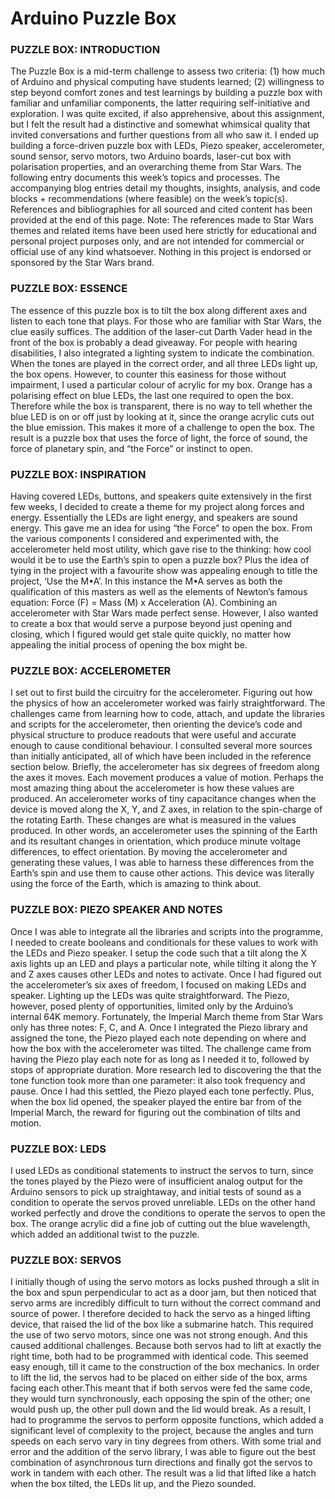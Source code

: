 <h1>Arduino Puzzle Box</h1>

<h3>PUZZLE BOX: INTRODUCTION</h3>
The Puzzle Box is a mid-term challenge to assess two criteria: (1) how much of Arduino and physical computing have students learned; (2) willingness to step beyond comfort zones and test learnings by building a puzzle box with familiar and unfamiliar components, the latter requiring self-initiative and exploration. I was quite excited, if also apprehensive, about this assignment, but I felt the result had a distinctive and somewhat whimsical quality that invited conversations and further questions from all who saw it. I ended up building a force-driven puzzle box with LEDs, Piezo speaker, accelerometer, sound sensor, servo motors, two Arduino boards, laser-cut box with polarisation properties, and an overarching theme from Star Wars. The following entry documents this week’s topics and processes. The accompanying blog entries detail my thoughts, insights, analysis, and code blocks + recommendations (where feasible) on the week’s topic(s). References and bibliographies for all sourced and cited content has been provided at the end of this page. Note: The references made to Star Wars themes and related items have been used here strictly for educational and personal project purposes only, and are not intended for commercial or official use of any kind whatsoever. Nothing in this project is endorsed or sponsored by the Star Wars brand.

<h3>PUZZLE BOX: ESSENCE</h3>
The essence of this puzzle box is to tilt the box along different axes and listen to each tone that plays. For those who are familiar with Star Wars, the clue easily suffices. The addition of the laser-cut Darth Vader head in the front of the box is probably a dead giveaway. For people with hearing disabilities, I also integrated a lighting system to indicate the combination. When the tones are played in the correct order, and all three LEDs light up, the box opens. However, to counter this easiness for those without impairment, I used a particular colour of acrylic for my box. Orange has a polarising effect on blue LEDs, the last one required to open the box. Therefore while the box is transparent, there is no way to tell whether the blue LED is on or off just by looking at it, since the orange acrylic cuts out the blue emission. This makes it more of a challenge to open the box. The result is a puzzle box that uses the force of light, the force of sound, the force of planetary spin, and “the Force” or instinct to open.

<h3>PUZZLE BOX: INSPIRATION</h3>
Having covered LEDs, buttons, and speakers quite extensively in the first few weeks, I decided to create a theme for my project along forces and energy. Essentially the LEDs are light energy, and speakers are sound energy. This gave me an idea for using “the Force” to open the box. From the various components I considered and experimented with, the accelerometer held most utility, which gave rise to the thinking: how cool would it be to use the Earth’s spin to open a puzzle box? Plus the idea of tying in the project with a favourite show was appealing enough to title the project, ‘Use the M•A’. In this instance the M•A serves as both the qualification of this masters as well as the elements of Newton’s famous equation: Force (F) = Mass (M) x Acceleration (A). Combining an accelerometer with Star Wars made perfect sense. However, I also wanted to create a box that would serve a purpose beyond just opening and closing, which I figured would get stale quite quickly, no matter how appealing the initial process of opening the box might be.

<h3>PUZZLE BOX: ACCELEROMETER</h3>
I set out to first build the circuitry for the accelerometer. Figuring out how the physics of how an accelerometer worked was fairly straightforward. The challenges came from learning how to code, attach, and update the libraries and scripts for the accelerometer, then orienting the device’s code and physical structure to produce readouts that were useful and accurate enough to cause conditional behaviour. I consulted several more sources than initially anticipated, all of which have been included in the reference section below. Briefly, the accelerometer has six degrees of freedom along the axes it moves. Each movement produces a value of motion. Perhaps the most amazing thing about the accelerometer is how these values are produced. An accelerometer works of tiny capacitance changes when the device is moved along the X, Y, and Z axes, in relation to the spin-charge of the rotating Earth. These changes are what is measured in the values produced. In other words, an accelerometer uses the spinning of the Earth and its resultant changes in orientation, which produce minute voltage differences, to effect orientation. By moving the accelerometer and generating these values, I was able to harness these differences from the Earth’s spin and use them to cause other actions. This device was literally using the force of the Earth, which is amazing to think about.

<h3>PUZZLE BOX: PIEZO SPEAKER AND NOTES</h3>
Once I was able to integrate all the libraries and scripts into the programme, I needed to create booleans and conditionals for these values to work with the LEDs and Piezo speaker. I setup the code such that a tilt along the X axis lights up an LED and plays a particular note, while tilting it along the Y and Z axes causes other LEDs and notes to activate. Once I had figured out the accelerometer’s six axes of freedom, I focused on making LEDs and speaker. Lighting up the LEDs was quite straightforward. The Piezo, however, posed plenty of opportunities, limited only by the Arduino’s internal 64K memory. Fortunately, the Imperial March theme from Star Wars only has three notes: F, C, and A. Once I integrated the Piezo library and assigned the tone, the Piezo played each note depending on where and how the box with the accelerometer was tilted. The challenge came from having the Piezo play each note for as long as I needed it to, followed by stops of appropriate duration. More research led to discovering the that the tone function took more than one parameter: it also took frequency and pause. Once I had this settled, the Piezo played each tone perfectly. Plus, when the box lid opened, the speaker played the entire bar from of the Imperial March, the reward for figuring out the combination of tilts and motion.

<h3>PUZZLE BOX: LEDS</h3>
I used LEDs as conditional statements to instruct the servos to turn, since the tones played by the Piezo were of insufficient analog output for the Arduino sensors to pick up straightaway, and initial tests of sound as a condition to operate the servos proved unreliable. LEDs on the other hand worked perfectly and drove the conditions to operate the servos to open the box. The orange acrylic did a fine job of cutting out the blue wavelength, which added an additional twist to the puzzle.

<h3>PUZZLE BOX: SERVOS</h3>
I initially though of using the servo motors as locks pushed through a slit in the box and spun perpendicular to act as a door jam, but then noticed that servo arms are incredibly difficult to turn without the correct command and source of power. I therefore decided to hack the servo as a hinged lifting device, that raised the lid of the box like a submarine hatch. This required the use of two servo motors, since one was not strong enough. And this caused additional challenges. Because both servos had to lift at exactly the right time, both had to be programmed with identical code. This seemed easy enough, till it came to the construction of the box mechanics. In order to lift the lid, the servos had to be placed on either side of the box, arms facing each other.This meant that if both servos were fed the same code, they would turn synchronously, each opposing the spin of the other; one would push up, the other pull down and the lid would break. As a result, I had to programme the servos to perform opposite functions, which added a significant level of complexity to the project, because the angles and turn speeds on each servo vary in tiny degrees from others. With some trial and error and the addition of the servo library, I was able to figure out the best combination of asynchronous turn directions and finally got the servos to work in tandem with each other. The result was a lid that lifted like a hatch when the box tilted, the LEDs lit up, and the Piezo sounded.


